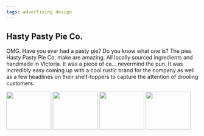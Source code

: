 ```yaml
---
tags: advertising design
---
```


<article>
<h1>Hasty Pasty Pie Co.</h1>
<section>
<p>OMG. Have you ever had a pasty pie? Do you know what one is? The pies Hasty Pasty Pie Co. make are amazing. All locally sourced ingredients and handmade in Victoria. It was a piece of ca&hellip; nevermind the pun. It was incredibly easy coming up with a cool rustic brand for the company as well as a few headlines on their shelf-toppers to capture the attention of drooling customers.</p>
</section>
<aside><div class="left">
<a href="{{ site.url }}/images/hastyPasty.jpg" class="fancybox" title="Hasty Pasty logo" rel="HastyPasty"><img src="{{ site.url }}/images/hastyPasty-thumb.jpg" width="118" height="100"></a>
<a href="{{ site.url }}/images/hastyPasty2.jpg" class="fancybox" title="Hasty Pasty shelf topper" rel="HastyPasty"><img src="{{ site.url }}/images/hastyPasty2-thumb.jpg" width="118" height="100"></a>
<a href="{{ site.url }}/images/hastyPasty3.jpg" class="fancybox" title="Hasty Pasty shelf topper" rel="HastyPasty"><img src="{{ site.url }}/images/hastyPasty3-thumb.jpg" width="118" height="100"></a>
<a href="{{ site.url }}/images/hastyPasty4.jpg" class="fancybox" title="Hasty Pasty shelf topper" rel="HastyPasty"><img src="{{ site.url }}/images/hastyPasty4-thumb.jpg" width="118" height="100"></a>
</div></aside>
</article>
<div class="clear"></div>
